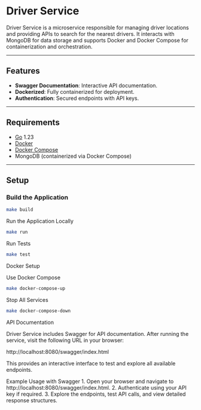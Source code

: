 # Driver Service

Driver Service is a microservice responsible for managing driver locations and providing APIs to search for the nearest drivers. It interacts with MongoDB for data storage and supports Docker and Docker Compose for containerization and orchestration.

---

## Features

- **Swagger Documentation**: Interactive API documentation.
- **Dockerized**: Fully containerized for deployment.
- **Authentication**: Secured endpoints with API keys.

---

## Requirements

- [Go](https://golang.org/doc/install) 1.23
- [Docker](https://docs.docker.com/get-docker/)
- [Docker Compose](https://docs.docker.com/compose/install/)
- MongoDB (containerized via Docker Compose)

---

## Setup

### Build the Application
```bash
make build
```
Run the Application Locally

```bash
make run
```

Run Tests

```bash
make test
```

Docker Setup

Use Docker Compose
```bash
make docker-compose-up
```

Stop All Services

```bash	
make docker-compose-down
```
API Documentation

Driver Service includes Swagger for API documentation. After running the service, visit the following URL in your browser:

http://localhost:8080/swagger/index.html

This provides an interactive interface to test and explore all available endpoints.

Example Usage with Swagger
	1.	Open your browser and navigate to http://localhost:8080/swagger/index.html.
	2.	Authenticate using your API key if required.
	3.	Explore the endpoints, test API calls, and view detailed response structures.

